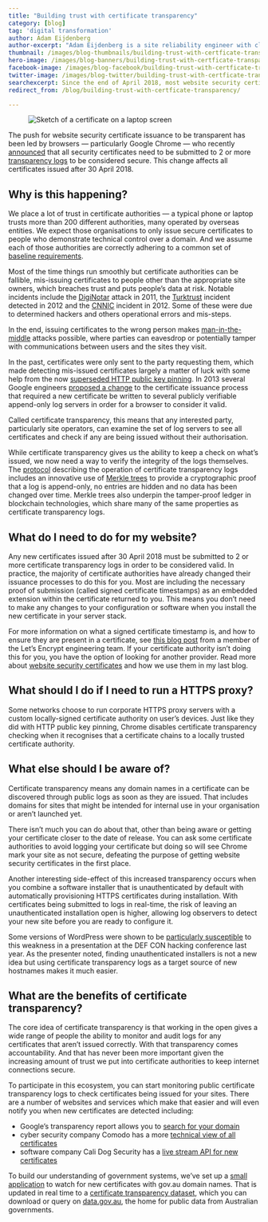 ```yaml
---
title: "Building trust with certificate transparency"
category: [blog]
tag: 'digital transformation'
author: Adam Eijdenberg
author-excerpt: "Adam Eijdenberg is a site reliability engineer with cloud.gov.au at the DTA."
thumbnail: /images/blog-thumbnails/building-trust-with-certficate-transparency_thumb.png
hero-image: /images/blog-banners/building-trust-with-certficate-transparency_hero.png
facebook-image: /images/blog-facebook/building-trust-with-certficate-transparency_facebook.png
twitter-image: /images/blog-twitter/building-trust-with-certficate-transparency_twitter.png
searchexcerpt: Since the end of April 2018, most website security certificates are now being published to public logs. Why is this happening and what does it mean for your site?
redirect_from: /blog/building-trust-with-certficate-transparency/

---
```

<figure>
  <img src="{{ site.url }}{{ site.baseurl }}{{ page.hero-image }}" alt="Sketch of a certificate on a laptop screen"/><br />
</figure>

The push for website security certificate issuance to be transparent has been led by browsers — particularly Google Chrome — who recently [announced](https://groups.google.com/a/chromium.org/forum/#!topic/ct-policy/wHILiYf31DE) that all security certificates need to be submitted to 2 or more [transparency logs](https://www.certificate-transparency.org/known-logs) to be considered secure. This change affects all certificates issued after 30 April 2018.


## Why is this happening?

We place a lot of trust in certificate authorities — a typical phone or laptop trusts more than 200 different authorities, many operated by overseas entities. We expect those organisations to only issue secure certificates to people who demonstrate technical control over a domain. And we assume each of those authorities are correctly adhering to a common set of [baseline requirements](https://cabforum.org/about-the-baseline-requirements/).

Most of the time things run smoothly but certificate authorities can be fallible, mis-issuing certificates to people other than the appropriate site owners, which breaches trust and puts people’s data at risk. Notable incidents include the [DigiNotar](https://threatpost.com/final-report-diginotar-hack-shows-total-compromise-ca-servers-103112/77170/) attack in 2011, the [Turktrust](https://nakedsecurity.sophos.com/2013/01/08/the-turktrust-ssl-certificate-fiasco-what-happened-and-what-happens-next/) incident detected in 2012 and the [CNNIC](https://nakedsecurity.sophos.com/2015/04/14/tls-certificate-blunder-revisited-whither-china-internet-network-information-center/) incident in 2012. Some of these were due to determined hackers and others operational errors and mis-steps.

In the end, issuing certificates to the wrong person makes [man-in-the-middle](https://www.globalsign.com/en/blog/what-is-a-man-in-the-middle-attack/) attacks possible, where parties can eavesdrop or potentially tamper with communications between users and the sites they visit.

In the past, certificates were only sent to the party requesting them, which made detecting mis-issued certificates largely a matter of luck with some help from the now [superseded HTTP public key pinning](https://www.theregister.co.uk/2017/10/30/google_hpkp/). In 2013 several Google engineers [proposed a change](https://tools.ietf.org/html/rfc6962) to the certificate issuance process that required a new certificate be written to several publicly verifiable append-only log servers in order for a browser to consider it valid.

Called certificate transparency, this means that any interested party, particularly site operators, can examine the set of log servers to see all certificates and check if any are being issued without their authorisation.

While certificate transparency gives us the ability to keep a check on what’s issued, we now need a way to verify the integrity of the logs themselves. The [protocol](https://tools.ietf.org/html/rfc6962) describing the operation of certificate transparency logs includes an innovative use of [Merkle trees](https://en.wikipedia.org/wiki/Merkle_tree) to provide a cryptographic proof that a log is append-only, no entries are hidden and no data has been changed over time. Merkle trees also underpin the tamper-proof ledger in blockchain technologies, which share many of the same properties as certificate transparency logs.


## What do I need to do for my website?

Any new certificates issued after 30 April 2018 must be submitted to 2 or more certificate transparency logs in order to be considered valid. In practice, the majority of certificate authorities have already changed their issuance processes to do this for you. Most are including the necessary proof of submission (called signed certificate timestamps) as an embedded extension within the certificate returned to you. This means you don’t need to make any changes to your configuration or software when you install the new certificate in your server stack.

For more information on what a signed certificate timestamp is, and how to ensure they are present in a certificate, see [this blog post](https://letsencrypt.org/2018/04/04/sct-encoding.html) from a member of the Let’s Encrypt engineering team. If your certificate authority isn’t doing this for you, you have the option of looking for another provider. Read more about [website security certificates](https://beta.dta.gov.au/blogs/buckle-browser-changes-ahead) and how we use them in my last blog.

## What should I do if I need to run a HTTPS proxy?

Some networks choose to run corporate HTTPS proxy servers with a custom locally-signed certificate authority on user’s devices. Just like they did with HTTP public key pinning, Chrome disables certificate transparency checking when it recognises that a certificate chains to a locally trusted certificate authority.

## What else should I be aware of?

Certificate transparency means any domain names in a certificate can be discovered through public logs as soon as they are issued. That includes domains for sites that might be intended for internal use in your organisation or aren’t launched yet.

There isn’t much you can do about that, other than being aware or getting your certificate closer to the date of release. You can ask some certificate authorities to avoid logging your certificate but doing so will see Chrome mark your site as not secure, defeating the purpose of getting website security certificates in the first place.

Another interesting side-effect of this increased transparency occurs when you combine a software installer that is unauthenticated by default with automatically provisioning HTTPS certificates during installation. With certificates being submitted to logs in real-time, the risk of leaving an unauthenticated installation open is higher, allowing log observers to detect your new site before you are ready to configure it.

Some versions of WordPress were shown to be [particularly susceptible](https://media.defcon.org/DEF%20CON%2025/DEF%20CON%2025%20presentations/DEFCON-25-Hanno-Boeck-Abusing-Certificate-Transparency-Logs.pdf) to this weakness in a presentation at the DEF CON hacking conference last year. As the presenter noted, finding unauthenticated installers is not a new idea but using certificate transparency logs as a target source of new hostnames makes it much easier.

## What are the benefits of certificate transparency?

The core idea of certificate transparency is that working in the open gives a wide range of people the ability to monitor and audit logs for any certificates that aren’t issued correctly. With that transparency comes accountability. And that has never been more important given the increasing amount of trust we put into certificate authorities to keep internet connections secure.

To participate in this ecosystem, you can start monitoring public certificate transparency logs to check certificates being issued for your sites. There are a number of websites and services which make that easier and will even notify you when new certificates are detected including:

- Google’s transparency report allows you to [search for your domain](https://transparencyreport.google.com/https/certificates)
- cyber security company Comodo has a more [technical view of all certificates](https://crt.sh/)
- software company Cali Dog Security has a [live stream API for new certificates](https://certstream.calidog.io/)

To build our understanding of government systems, we’ve set up a [small application](https://github.com/govau/certwatch) to watch for new certificates with gov.au domain names. That is updated in real time to a [certificate transparency dataset](https://data.gov.au/dataset/certificate-transparency), which you can download or query on [data.gov.au](https://data.gov.au/), the home for public data from Australian governments.
